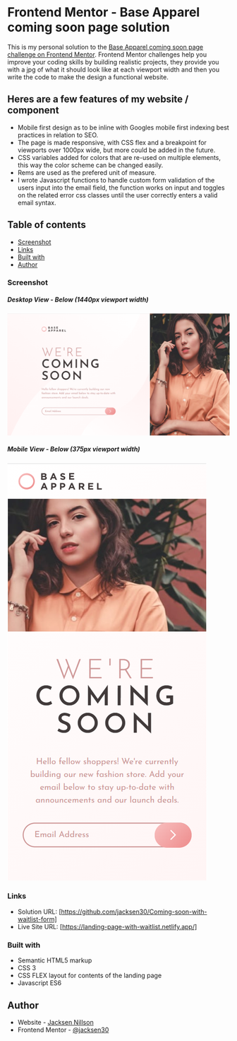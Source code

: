 # Frontend Mentor - Base Apparel coming soon page solution

This is my personal solution to the [Base Apparel coming soon page challenge on Frontend Mentor](https://www.frontendmentor.io/challenges/base-apparel-coming-soon-page-5d46b47f8db8a7063f9331a0). Frontend Mentor challenges help you improve your coding skills by building realistic projects, they provide you with a jpg of what it should look like at each viewport width and then you write the code to make the design a functional website.  

## Heres are a few features of my website / component

* Mobile first design as to be inline with Googles mobile first indexing best practices in relation to SEO.
* The page is made responsive, with CSS flex and a breakpoint for viewports over 1000px wide, but more could be added in the future.
* CSS variables added for colors that are re-used on multiple elements, this way the color scheme can be changed easily.
* Rems are used as the prefered unit of measure. 
* I wrote Javascript functions to handle custom form validation of the users input into the email field,
the function works on input and toggles on the related error css classes until the user correctly enters a valid email syntax.

## Table of contents

  - [Screenshot](#screenshot)
  - [Links](#links)
  - [Built with](#built-with)
  - [Author](#author)

### Screenshot
##### Desktop View - Below (1440px viewport width)
![Desktop Screenshot](./images/desktop-finished.png)

##### Mobile View - Below (375px viewport width)
![Mobile Screenshot](./images/mobile-finished.png)


### Links

- Solution URL: [https://github.com/jacksen30/Coming-soon-with-waitlist-form]
- Live Site URL: [https://landing-page-with-waitlist.netlify.app/]

### Built with

- Semantic HTML5 markup
- CSS 3
- CSS FLEX layout for contents of the landing page
- Javascript ES6 

## Author

- Website - [Jacksen Nillson](https://devbyjacksen.com/)
- Frontend Mentor - [@jacksen30](https://www.frontendmentor.io/profile/jacksen30)



